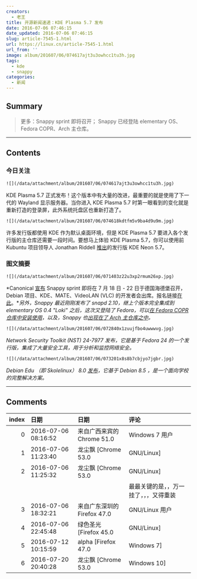 ```yaml
---
creators:
  - 老王
title: 开源新闻速递：KDE Plasma 5.7 发布
date: 2016-07-06 07:46:15
date_updated: 2016-07-06 07:46:15
slug: article-7545-1.html
url: https://linux.cn/article-7545-1.html
url_from: ''
image: album/201607/06/074617ajt3u3owhcc1tu3h.jpg
tags:
  - kde
  - snappy
categories:
  - 新闻
---
```


## Summary

> 更多：Snappy sprint 即将召开；
> Snappy 已经登陆 elementary OS、Fedora COPR、Arch 主仓库。

***

<!-- more -->

## Contents

### 今日关注

`![](/data/attachment/album/201607/06/074617ajt3u3owhcc1tu3h.jpg)`

KDE Plasma 5.7 正式发布！这个版本中有大量的改进，最重要的就是使用了下一代的 Wayland 显示服务器。当你进入 KDE Plasma 5.7 时第一眼看到的变化就是重新打造的登录屏，此外系统托盘区也重新打造了。

`![](/data/attachment/album/201607/06/074618kdtfm5v9ba4d9u9m.jpg)`

许多发行版都使用 KDE 作为默认桌面环境，但是 KDE Plasma 5.7 要进入各个发行版的主仓库还需要一段时间。要想马上体验 KDE Plasma 5.7，你可以使用前 Kubuntu 项目领导人 Jonathan Riddell [推出](http://jriddell.org/2016/07/05/kde-neon-5-7/)的发行版 KDE Neon 5.7。

### 图文摘要

`![](/data/attachment/album/201607/06/071403z22u3xp2rmum26xp.jpg)`

*Canonical [宣布](https://developer.ubuntu.com/en/blog/2016/07/04/shaping-universal-snaps/) Snappy sprint 即将在 7 月 18 日 - 22 日于德国海德堡召开，Debian 项目、KDE、MATE、VideoLAN (VLC) 的开发者会出席。报名链接[在此](https://docs.google.com/forms/d/1sBovCdRb8oKCEVvA69mHX2Ty1RPxxrN3REj6RiRaBCs/viewform)。**另外，Snappy 最近刚刚发布了 snapd 2.10，继上个版本完全集成到 elementary OS 0.4 "Loki" 之后，这次又登陆了 Fedora，可以[在 Fedora COPR 仓库中安装使用](http://www.zygoon.pl/2016/07/snapd-2010-released-to-fedora-copr.html)，以及，Snappy 也[出现在了 Arch 主仓库之中](http://www.zygoon.pl/2016/07/snappy-in-arch-moved-to-community-repo.html)。*

`![](/data/attachment/album/201607/06/072840x1zuujfbo4uwwwvg.jpg)`

*Network Security Toolkit (NST) 24-7977 发布，它是基于 Fedora 24 的一个发行版，集成了大量安全工具，用于分析和监控网络安全。*

`![](/data/attachment/album/201607/06/073201x8s8b7cbjyo7jgbr.jpg)`

*Debian Edu （即 Skolelinux） 8.0 [发布](https://www.debian.org/News/2016/20160702)，它基于 Debian 8.5 ，是一个面向学校的完整解决方案。*

***

## Comments

|   index | 日期                | 日期                                       | 评论                                                                                                                                              |
|--------:|:--------------------|:-------------------------------------------|:--------------------------------------------------------------------------------------------------------------------------------------------------|
|       0 | 2016-07-06 08:16:52 | 来自广西来宾的 Chrome 51.0|Windows 7 用户  | wayland!                                                                                                                       |
|       1 | 2016-07-06 11:23:40 | 龙尘飘 [Chrome 53.0|GNU/Linux]             | 我还是用的x，因为我不知道wayland怎么设置窗口透明。。。。                                                                       |
|       2 | 2016-07-06 11:25:32 | 龙尘飘 [Chrome 53.0|GNU/Linux]             | KDE貌似很好看的样子，而且KDE提供了很多很有用的小工具，好想从gnome转到KDE啊，不过才找到一个mac-like的主题，不舍得啊。。。<br /> |
|         |                     |                                            | 最最关键的是，，万一挂了，，，又得重装                                                                                                            |
|       3 | 2016-07-06 18:32:21 | 来自广东深圳的 Firefox 47.0|GNU/Linux 用户 | 大爱KDE! 大爱openSuse                                                                                                          |
|       4 | 2016-07-06 22:45:48 | 绿色圣光 [Firefox 45.0|GNU/Linux]          | 挺长时间没用 KDE 了。                                                                                                          |
|       5 | 2016-07-12 10:15:59 | alpha [Firefox 47.0|Windows 7]             | 挂了好几次了！！！还是老实的用gnome，等plasma5.7稳定在搞！！                                                                   |
|       6 | 2016-07-20 20:40:28 | 龙尘飘 [Chrome 53.0|Windows 10]            | 这段时间在科室里面实习，听你这么说，没有换成plasma真是太好了                                                                   |
